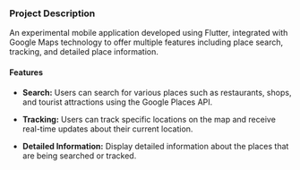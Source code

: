 

### Project Description

An experimental mobile application developed using Flutter, integrated with Google Maps technology to offer multiple features including place search, tracking, and detailed place information.

#### Features
- **Search:** Users can search for various places such as restaurants, shops, and tourist attractions using the Google Places API.

- **Tracking:** Users can track specific locations on the map and receive real-time updates about their current location.

- **Detailed Information:** Display detailed information about the places that are being searched or tracked.
